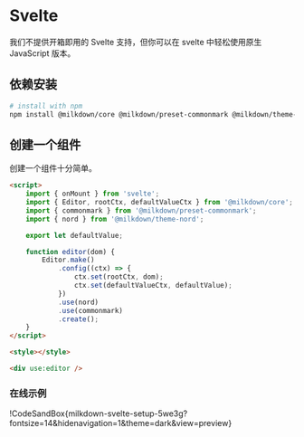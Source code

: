 # Svelte

我们不提供开箱即用的 Svelte 支持，但你可以在 svelte 中轻松使用原生 JavaScript 版本。

## 依赖安装

```bash
# install with npm
npm install @milkdown/core @milkdown/preset-commonmark @milkdown/theme-nord
```

## 创建一个组件

创建一个组件十分简单。

```html
<script>
    import { onMount } from 'svelte';
    import { Editor, rootCtx, defaultValueCtx } from '@milkdown/core';
    import { commonmark } from '@milkdown/preset-commonmark';
    import { nord } from '@milkdown/theme-nord';

    export let defaultValue;

    function editor(dom) {
        Editor.make()
            .config((ctx) => {
                ctx.set(rootCtx, dom);
                ctx.set(defaultValueCtx, defaultValue);
            })
            .use(nord)
            .use(commonmark)
            .create();
    }
</script>

<style></style>

<div use:editor />
```

### 在线示例

!CodeSandBox{milkdown-svelte-setup-5we3g?fontsize=14&hidenavigation=1&theme=dark&view=preview}
